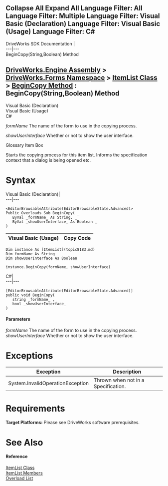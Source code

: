 Collapse All Expand All Language Filter: All  Language Filter: Multiple  Language Filter: Visual Basic (Declaration) Language Filter: Visual Basic (Usage) Language Filter: C#  
---  
DriveWorks SDK Documentation  |   
---|---  
BeginCopy(String,Boolean) Method   
  
[DriveWorks.Engine Assembly](topic2156.md) > [DriveWorks.Forms Namespace](topic7266.md) > [ItemList Class](topic8183.md) > [BeginCopy Method](topic8193.md) : BeginCopy(String,Boolean) Method  
---  
  
Visual Basic (Declaration)    
Visual Basic (Usage)    
C# 

_formName_
    The name of the form to use in the copying process.

_showUserInterface_
    Whether or not to show the user interface.

Glossary Item Box

Starts the copying process for this item list. Informs the specification context that a dialog is being opened etc. 

# Syntax

Visual Basic (Declaration)|   
---|---  
      
    
    <EditorBrowsableAttribute(EditorBrowsableState.Advanced)>
    Public Overloads Sub BeginCopy( _
       ByVal _formName_ As String, _
       ByVal _showUserInterface_ As Boolean _
    )   
  
Visual Basic (Usage)| Copy Code  
---|---  
      
    
    Dim instance As [ItemList](topic8183.md)
    Dim formName As String
    Dim showUserInterface As Boolean
     
    instance.BeginCopy(formName, showUserInterface)  
  
C#|   
---|---  
      
    
    [EditorBrowsableAttribute(EditorBrowsableState.Advanced)]
    public void BeginCopy( 
       string _formName_ ,
       bool _showUserInterface_
    )  
  
#### Parameters

 _formName_
    The name of the form to use in the copying process.
_showUserInterface_
    Whether or not to show the user interface.

# Exceptions

Exception| Description  
---|---  
System.InvalidOperationException|  Thrown when not in a Specification.   
  
# Requirements

**Target Platforms:** Please see DriveWorks software prerequisites.

# See Also

#### Reference

[ItemList Class](topic8183.md)   
[ItemList Members](topic8184.md)   
[Overload List](topic8193.md)


